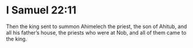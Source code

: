 # I Samuel 22:11

Then the king sent to summon Ahimelech the priest, the son of Ahitub, and all his father’s house, the priests who were at Nob, and all of them came to the king.
